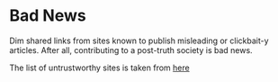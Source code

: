 # Bad News

Dim shared links from sites known to publish misleading or clickbait-y
articles. After all, contributing to a post-truth society is bad news.

The list of untrustworthy sites is taken from [here](https://docs.google.com/document/d/10eA5-mCZLSS4MQY5QGb5ewC3VAL6pLkT53V_81ZyitM/preview)
